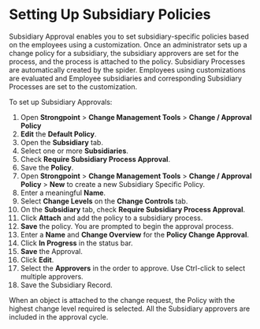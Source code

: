 # Setting Up Subsidiary Policies

Subsidiary Approval enables you to set subsidiary-specific policies based on the employees using a
customization. Once an administrator sets up a change policy for a subsidiary, the subsidiary
approvers are set for the process, and the process is attached to the policy. Subsidiary Processes
are automatically created by the spider. Employees using customizations are evaluated and Employee
subsidiaries and corresponding Subsidiary Processes are set to the customization.

To set up Subsidiary Approvals:

1. Open **Strongpoint** > **Change Management Tools** > **Change / Approval Policy**
2. **Edit** the **Default Policy**.
3. Open the **Subsidiary** tab.
4. Select one or more **Subsidiaries**.
5. Check **Require Subsidiary Process Approval**.
6. Save the **Policy**.
7. Open **Strongpoint** > **Change Management Tools** > **Change / Approval Policy** > **New** to
   create a new Subsidiary Specific Policy.
8. Enter a meaningful **Name**.
9. Select **Change Levels** on the **Change Controls** tab.
10. On the **Subsidiary** tab, check **Require Subsidiary Process Approval**.
11. Click **Attach** and add the policy to a subsidiary process.
12. **Save** the policy. You are prompted to begin the approval process.
13. Enter a **Name** and **Change Overview** for the **Policy Change Approval**.
14. Click **In Progress** in the status bar.
15. **Save** the Approval.
16. Click **Edit**.
17. Select the **Approvers** in the order to approve. Use Ctrl-click to select multiple approvers.
18. Save the Subsidiary Record.

When an object is attached to the change request, the Policy with the highest change level required
is selected. All the Subsidiary approvers are included in the approval cycle.
